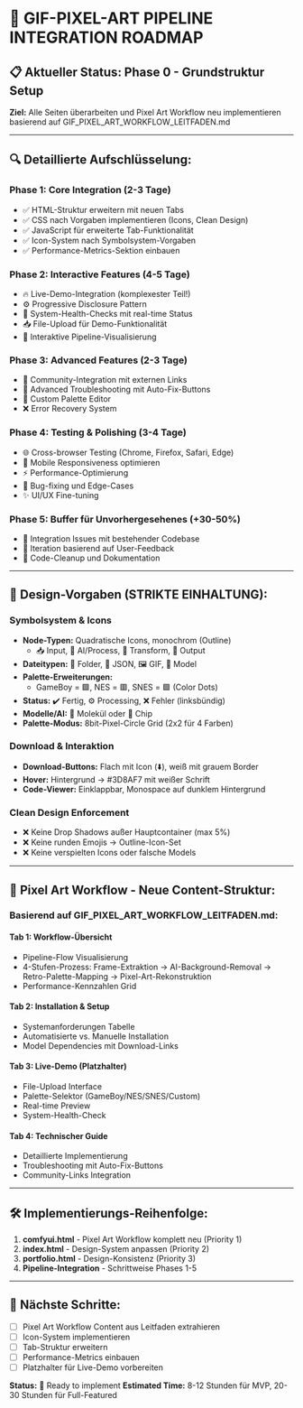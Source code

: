 # 🚀 GIF-PIXEL-ART PIPELINE INTEGRATION ROADMAP

## 📋 Aktueller Status: Phase 0 - Grundstruktur Setup

**Ziel:** Alle Seiten überarbeiten und Pixel Art Workflow neu implementieren basierend auf GIF_PIXEL_ART_WORKFLOW_LEITFADEN.md

---

## 🔍 **Detaillierte Aufschlüsselung:**

### **Phase 1: Core Integration (2-3 Tage)**

- ✅ HTML-Struktur erweitern mit neuen Tabs
- ✅ CSS nach Vorgaben implementieren (Icons, Clean Design)
- ✅ JavaScript für erweiterte Tab-Funktionalität
- ✅ Icon-System nach Symbolsystem-Vorgaben
- ✅ Performance-Metrics-Sektion einbauen

### **Phase 2: Interactive Features (4-5 Tage)**

- 🔥 Live-Demo-Integration (komplexester Teil!)
- ⚙️ Progressive Disclosure Pattern
- 🏥 System-Health-Checks mit real-time Status
- 📥 File-Upload für Demo-Funktionalität
- 🎨 Interaktive Pipeline-Visualisierung

### **Phase 3: Advanced Features (2-3 Tage)**

- 👥 Community-Integration mit externen Links
- 🔧 Advanced Troubleshooting mit Auto-Fix-Buttons
- 🎨 Custom Palette Editor
- ❌ Error Recovery System

### **Phase 4: Testing & Polishing (3-4 Tage)**

- 🌐 Cross-browser Testing (Chrome, Firefox, Safari, Edge)
- 📱 Mobile Responsiveness optimieren
- ⚡ Performance-Optimierung
- 🐛 Bug-fixing und Edge-Cases
- ✨ UI/UX Fine-tuning

### **Phase 5: Buffer für Unvorhergesehenes (+30-50%)**

- 🚨 Integration Issues mit bestehender Codebase
- 🔄 Iteration basierend auf User-Feedback
- 📝 Code-Cleanup und Dokumentation

---

## 🎯 **Design-Vorgaben (STRIKTE EINHALTUNG):**

### **Symbolsystem & Icons**

- **Node-Typen:** Quadratische Icons, monochrom (Outline)
  - 📥 Input, 🧠 AI/Process, 🎨 Transform, 💾 Output
- **Dateitypen:** 📁 Folder, 📄 JSON, 🖼 GIF, 🧪 Model
- **Palette-Erweiterungen:**
  - GameBoy = 🟩, NES = 🟥, SNES = 🟪 (Color Dots)
- **Status:** ✔️ Fertig, ⚙️ Processing, ❌ Fehler (linksbündig)
- **Modelle/AI:** 🧬 Molekül oder 🧠 Chip
- **Palette-Modus:** 8bit-Pixel-Circle Grid (2x2 für 4 Farben)

### **Download & Interaktion**

- **Download-Buttons:** Flach mit Icon (⬇️), weiß mit grauem Border
- **Hover:** Hintergrund → #3D8AF7 mit weißer Schrift
- **Code-Viewer:** Einklappbar, Monospace auf dunklem Hintergrund

### **Clean Design Enforcement**

- ❌ Keine Drop Shadows außer Hauptcontainer (max 5%)
- ❌ Keine runden Emojis → Outline-Icon-Set
- ❌ Keine verspielten Icons oder falsche Models

---

## 📄 **Pixel Art Workflow - Neue Content-Struktur:**

### **Basierend auf GIF_PIXEL_ART_WORKFLOW_LEITFADEN.md:**

#### **Tab 1: Workflow-Übersicht**

- Pipeline-Flow Visualisierung
- 4-Stufen-Prozess: Frame-Extraktion → AI-Background-Removal → Retro-Palette-Mapping → Pixel-Art-Rekonstruktion
- Performance-Kennzahlen Grid

#### **Tab 2: Installation & Setup**

- Systemanforderungen Tabelle
- Automatisierte vs. Manuelle Installation
- Model Dependencies mit Download-Links

#### **Tab 3: Live-Demo (Platzhalter)**

- File-Upload Interface
- Palette-Selektor (GameBoy/NES/SNES/Custom)
- Real-time Preview
- System-Health-Check

#### **Tab 4: Technischer Guide**

- Detaillierte Implementierung
- Troubleshooting mit Auto-Fix-Buttons
- Community-Links Integration

---

## 🛠 **Implementierungs-Reihenfolge:**

1. **comfyui.html** - Pixel Art Workflow komplett neu (Priority 1)
2. **index.html** - Design-System anpassen (Priority 2)
3. **portfolio.html** - Design-Konsistenz (Priority 3)
4. **Pipeline-Integration** - Schrittweise Phases 1-5

---

## 📝 **Nächste Schritte:**

- [ ] Pixel Art Workflow Content aus Leitfaden extrahieren
- [ ] Icon-System implementieren
- [ ] Tab-Struktur erweitern
- [ ] Performance-Metrics einbauen
- [ ] Platzhalter für Live-Demo vorbereiten

**Status:** 🚀 Ready to implement
**Estimated Time:** 8-12 Stunden für MVP, 20-30 Stunden für Full-Featured
